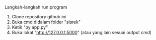 Langkah-langkah run program
1. Clone repository github ini
2. Buka cmd didalam folder "sisrek"
3. Ketik "py app.py"
4. Buka lokal "http://127.0.0.1:5000" (atau yang lain sesuai output cmd)
